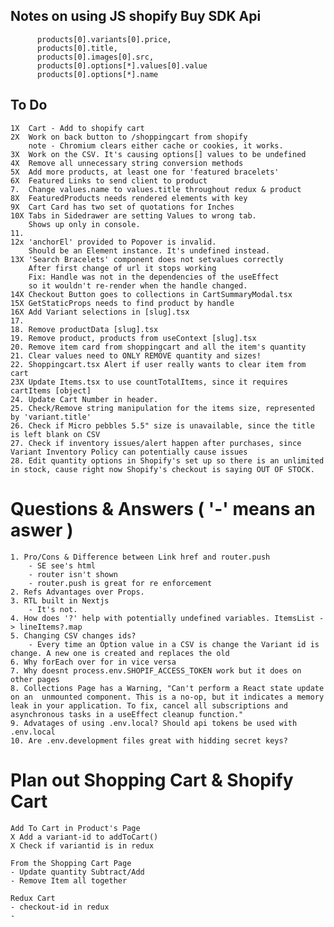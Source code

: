 ## Notes on using JS shopify Buy SDK Api  
          products[0].variants[0].price,
          products[0].title,
          products[0].images[0].src,
          products[0].options[*].values[0].value
          products[0].options[*].name

## To Do

    1X  Cart - Add to shopify cart
    2X  Work on back button to /shoppingcart from shopify
        note - Chromium clears either cache or cookies, it works.
    3X  Work on the CSV. It's causing options[] values to be undefined
    4X  Remove all unnecessary string conversion methods
    5X  Add more products, at least one for 'featured bracelets'
    6X  Featured Links to send client to product
    7.  Change values.name to values.title throughout redux & product
    8X  FeaturedProducts needs rendered elements with key
    9X  Cart Card has two set of quotations for Inches
    10X Tabs in Sidedrawer are setting Values to wrong tab.
        Shows up only in console.
    11. 
    12x 'anchorEl' provided to Popover is invalid.
        Should be an Element instance. It's undefined instead.
    13X 'Search Bracelets' component does not setvalues correctly
        After first change of url it stops working
        Fix: Handle was not in the dependencies of the useEffect
        so it wouldn't re-render when the handle changed.
    14X Checkout Button goes to collections in CartSummaryModal.tsx
    15X GetStaticProps needs to find product by handle 
    16X Add Variant selections in [slug].tsx
    17. 
    18. Remove productData [slug].tsx
    19. Remove product, products from useContext [slug].tsx
    20. Remove item card from shoppingcart and all the item's quantity
    21. Clear values need to ONLY REMOVE quantity and sizes!
    22. Shoppingcart.tsx Alert if user really wants to clear item from cart
    23X Update Items.tsx to use countTotalItems, since it requires cartItems [object]
    24. Update Cart Number in header.
    25. Check/Remove string manipulation for the items size, represented by 'variant.title'
    26. Check if Micro pebbles 5.5" size is unavailable, since the title is left blank on CSV
    27. Check if inventory issues/alert happen after purchases, since Variant Inventory Policy can potentially cause issues
    28. Edit quantity options in Shopify's set up so there is an unlimited in stock, cause right now Shopify's checkout is saying OUT OF STOCK.
# Questions & Answers ( '-' means an aswer )
    1. Pro/Cons & Difference between Link href and router.push
        - SE see's html
        - router isn't shown
        - router.push is great for re enforcement
    2. Refs Advantages over Props.
    3. RTL built in Nextjs 
        - It's not.
    4. How does '?' help with potentially undefined variables. ItemsList -> lineItems?.map
    5. Changing CSV changes ids?
        - Every time an Option value in a CSV is change the Variant id is change. A new one is created and replaces the old
    6. Why forEach over for in vice versa
    7. Why doesnt process.env.SHOPIF_ACCESS_TOKEN work but it does on other pages
    8. Collections Page has a Warning, "Can't perform a React state update on an  unmounted component. This is a no-op, but it indicates a memory leak in your application. To fix, cancel all subscriptions and asynchronous tasks in a useEffect cleanup function."
    9. Advatages of using .env.local? Should api tokens be used with .env.local
    10. Are .env.development files great with hidding secret keys?
# Plan out Shopping Cart & Shopify Cart
    Add To Cart in Product's Page
    X Add a variant-id to addToCart()
    X Check if variantid is in redux 

    From the Shopping Cart Page
    - Update quantity Subtract/Add
    - Remove Item all together

    Redux Cart
    - checkout-id in redux
    - 
